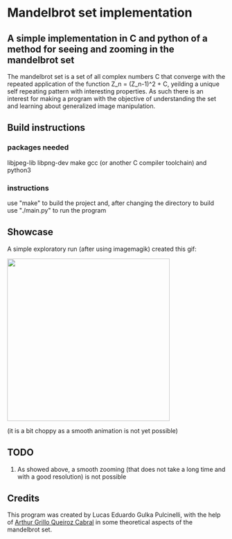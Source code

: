 # Mandelbrot set implementation

## A simple implementation in C and python of a method for seeing and zooming in the mandelbrot set

The mandelbrot set is a set of all complex numbers C that converge with the repeated application of the function Z_n = (Z_n-1)^2 + C, yeilding a unique self repeating pattern
with interesting properties. As such there is an interest for making a program with the objective of understanding the set and learning about generalized image manipulation.

## Build instructions

### packages needed
libjpeg-lib libpng-dev make gcc (or another C compiler toolchain) and python3

### instructions
use "make" to build the project and, after changing the directory to build use "./main.py" to run the program

## Showcase

A simple exploratory run (after using imagemagik) created this gif:

<img src="./showcase.gif" width="375">

(it is a bit choppy as a smooth animation is not yet possible)

## TODO

1) As showed above, a smooth zooming (that does not take a long time and with a good resolution) is not possible

## Credits

This program was created by Lucas Eduardo Gulka Pulcinelli, with the help of [Arthur Grillo Queiroz Cabral](https://github.com/grillo-0) in some theoretical aspects of the mandelbrot set.
